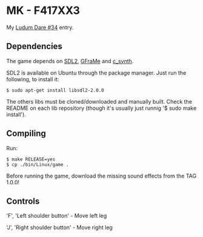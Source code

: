 # MK - F417XX3

My [Ludum Dare #34](http://ludumdare.com/compo/) entry.


## Dependencies

The game depends on [SDL2](https://www.libsdl.org/),
[GFraMe](https://github.com/SirGFM/GFraMe) and
[c_synth](https://github.com/SirGFM/c_synth).

SDL2 is available on Ubuntu through the package manager. Just run the following,
to install it:

```
$ sudo apt-get install libsdl2-2.0.0
```

The others libs must be cloned/downloaded and manually built. Check the README
on each lib repository (though it's usually just runnig '$ sudo make install').


## Compiling

Run:

```
$ make RELEASE=yes
$ cp ./bin/Linux/game .
```

Before running the game, download the missing sound effects from the TAG 1.0.0!


## Controls

'F', 'Left shoulder button' - Move left leg

'J', 'Right shoulder button' - Move right leg

